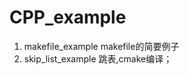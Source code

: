 <!--
 * @Descripttion: 
 * @version: 
 * @Author: tylerytr
 * @Date: 2023-03-27 14:16:52
 * @LastEditTime: 2023-03-27 15:04:01
 * @LastEditors: tylerytr
 * @FilePath: /CPP_example/README.md
 * Email:601576661@qq.com
 * Copyright (c) 2023 by tyleryin, All Rights Reserved. 
-->
# CPP_example
1. makefile_example makefile的简要例子
2. skip_list_example 跳表,cmake编译；
